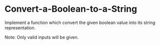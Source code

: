 # Convert-a-Boolean-to-a-String

Implement a function which convert the given boolean value into its string representation.

Note: Only valid inputs will be given.
